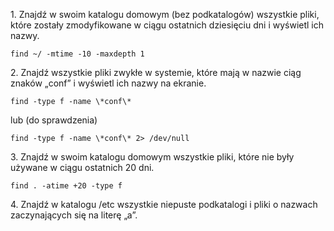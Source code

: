 1\. Znajdź w swoim katalogu domowym (bez podkatalogów) wszystkie pliki, które zostały zmodyfikowane w ciągu ostatnich dziesięciu dni i wyświetl ich nazwy.

```ssh
find ~/ -mtime -10 -maxdepth 1
```

2\. Znajdź wszystkie pliki zwykłe w systemie, które mają w nazwie ciąg znaków „conf” i wyświetl ich nazwy na ekranie.

```ssh
find -type f -name \*conf\*
```
lub (do sprawdzenia)

```ssh
find -type f -name \*conf\* 2> /dev/null
```

3\. Znajdź w swoim katalogu domowym wszystkie pliki, które nie były używane w ciągu ostatnich 20 dni.

```ssh
find . -atime +20 -type f
```

4\. Znajdź w katalogu /etc wszystkie niepuste podkatalogi i pliki o nazwach zaczynających się na literę „a”.

```ssh

```

